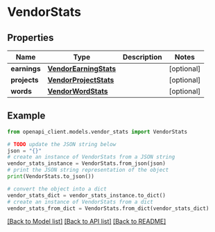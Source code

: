 # VendorStats


## Properties

Name | Type | Description | Notes
------------ | ------------- | ------------- | -------------
**earnings** | [**VendorEarningStats**](VendorEarningStats.md) |  | [optional] 
**projects** | [**VendorProjectStats**](VendorProjectStats.md) |  | [optional] 
**words** | [**VendorWordStats**](VendorWordStats.md) |  | [optional] 

## Example

```python
from openapi_client.models.vendor_stats import VendorStats

# TODO update the JSON string below
json = "{}"
# create an instance of VendorStats from a JSON string
vendor_stats_instance = VendorStats.from_json(json)
# print the JSON string representation of the object
print(VendorStats.to_json())

# convert the object into a dict
vendor_stats_dict = vendor_stats_instance.to_dict()
# create an instance of VendorStats from a dict
vendor_stats_from_dict = VendorStats.from_dict(vendor_stats_dict)
```
[[Back to Model list]](../README.md#documentation-for-models) [[Back to API list]](../README.md#documentation-for-api-endpoints) [[Back to README]](../README.md)



